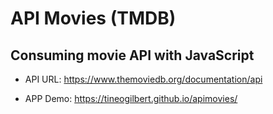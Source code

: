 # API Movies (TMDB)

## Consuming movie API with JavaScript

- API URL: https://www.themoviedb.org/documentation/api

- APP Demo: https://tineogilbert.github.io/apimovies/
